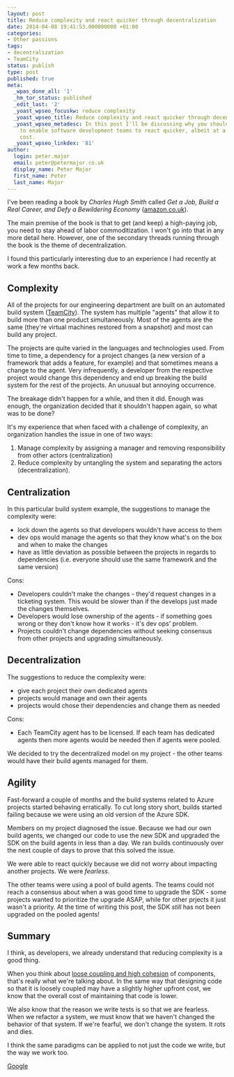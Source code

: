 ```yaml
---
layout: post
title: Reduce complexity and react quicker through decentralization
date: 2014-04-08 19:41:53.000000000 +01:00
categories:
- Other passions
tags:
- decentralization
- TeamCity
status: publish
type: post
published: true
meta:
  _wpas_done_all: '1'
  _hm_tor_status: published
  _edit_last: '2'
  _yoast_wpseo_focuskw: reduce complexity
  _yoast_wpseo_title: Reduce complexity and react quicker through decentralization
  _yoast_wpseo_metadesc: In this post I'll be discussing why you should reduce complexity
    to enable software development teams to react quicker, albeit at a slightly higher
    cost.
  _yoast_wpseo_linkdex: '81'
author:
  login: peter.major
  email: peter@petermajor.co.uk
  display_name: Peter Major
  first_name: Peter
  last_name: Major
---
```

I've been reading a book by _Charles Hugh Smith_ called _Get a Job, Build a Real Career, and Defy a Bewildering Economy_ \([amazon.co.uk](http://www.amazon.co.uk/Build-Real-Career-Bewildering-Economy-ebook/dp/B00JJX2KZM/ref=tmm_kin_title_0?ie=UTF8&amp;qid=1399318599&amp;sr=8-1)\).

The main premise of the book is that to get (and keep) a high-paying job, you need to stay ahead of labor commoditization. I won't go into that in any more detail here. However, one of the secondary threads running through the book is the theme of decentralization.

I found this particularly interesting due to an experience I had recently at work a few months back.

## Complexity

All of the projects for our engineering department are built on an automated build system \([TeamCity](http://www.jetbrains.com/teamcity/)\). The system has multiple "agents" that allow it to build more than one product simultaneously. Most of the agents are the same (they're virtual machines restored from a snapshot) and most can build any project.

The projects are quite varied in the languages and technologies used. From time to time, a dependency for a project changes (a new version of a framework that adds a feature, for example) and that sometimes means a change to the agent. Very infrequently, a developer from the respective project would change this dependency and end up breaking the build system for the rest of the projects. An unusual but annoying occurrence.

The breakage didn't happen for a while, and then it did. Enough was enough, the organization decided that it shouldn't happen again, so what was to be done?

It's my experience that when faced with a challenge of complexity, an organization handles the issue in one of two ways:

1. Manage complexity by assigning a manager and removing responsibility from other actors (centralization)
2. Reduce complexity by untangling the system and separating the actors (decentralization).

## Centralization

In this particular build system example, the suggestions to manage the complexity were:

* lock down the agents so that developers wouldn't have access to them
* dev ops would manage the agents so that they know what's on the box and when to make the changes
* have as little deviation as possible between the projects in regards to dependencies (i.e. everyone should use the same framework and the same version)

Cons:

* Developers couldn't make the changes - they'd request changes in a ticketing system. This would be slower than if the develops just made the changes themselves.
* Developers would lose ownership of the agents - if something goes wrong or they don't know how it works - it's dev ops' problem.
* Projects couldn't change dependencies without seeking consensus from other projects and upgrading simultaneously.

## Decentralization

The suggestions to reduce the complexity were:

* give each project their own dedicated agents
* projects would manage and own their agents
* projects would chose their dependencies and change them as needed

Cons:

* Each TeamCity agent has to be licensed. If each team has dedicated agents then more agents would be needed then if agents were pooled.

We decided to try the decentralized model on my project - the other teams would have their build agents managed for them.

## Agility

Fast-forward a couple of months and the build systems related to Azure projects started behaving erratically. To cut long story short, builds started failing because we were using an old version of the Azure SDK.

Members on my project diagnosed the issue. Because we had our own build agents, we changed our code to use the new SDK and upgraded the SDK on the build agents in less than a day. We ran builds continuously over the next couple of days to prove that this solved the issue.

We were able to react quickly because we did not worry about impacting another projects. We were _fearless_.

The other teams were using a pool of build agents. The teams could not reach a consensus about when a was good time to upgrade the SDK - some projects wanted to prioritize the upgrade ASAP, while for other prjects it just wasn't a priority. At the time of writing this post, the SDK _still_ has not been upgraded on the pooled agents! 

## Summary

I think, as developers, we already understand that reducing complexity is a good thing.

When you think about [loose coupling and high cohesion](http://msdn.microsoft.com/en-us/magazine/cc947917.aspx) of components, that's really what we're talking about. In the same way that designing code so that it is loosely coupled may have a slightly higher upfront cost, we know that the overall cost of maintaining that code is lower.

We also know that the reason we write tests is so that we are fearless. When we refactor a system, we must know that we haven't changed the behavior of that system. If we're fearful, we don't change the system. It rots and dies.

I think the same paradigms can be applied to not just the code we write, but the way we work too.

[Google](https://plus.google.com/+PeterMajorUk?rel=author)

